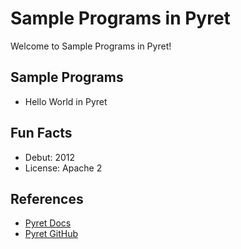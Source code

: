 # Sample Programs in Pyret

Welcome to Sample Programs in Pyret!

## Sample Programs

- Hello World in Pyret

## Fun Facts

- Debut: 2012
- License: Apache 2

## References

- [Pyret Docs](http://pyret.org/)
- [Pyret GitHub](https://github.com/brownplt/pyret-lang)
